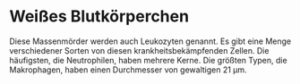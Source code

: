 # Weißes Blutkörperchen

Diese Massenmörder werden auch Leukozyten genannt. Es gibt eine Menge
verschiedener Sorten von diesen krankheitsbekämpfenden Zellen. Die häufigsten,
die Neutrophilen, haben mehrere Kerne. Die größten Typen, die Makrophagen, haben
einen Durchmesser von gewaltigen 21 µm.
